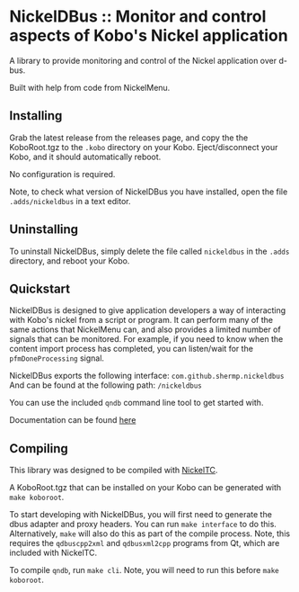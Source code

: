 # NickelDBus :: Monitor and control aspects of Kobo's Nickel application

A library to provide monitoring and control of the Nickel application over d-bus.

Built with help from code from NickelMenu.

## Installing

Grab the latest release from the releases page, and copy the the KoboRoot.tgz to the `.kobo` directory on your Kobo. Eject/disconnect your Kobo, and it should automatically reboot.

No configuration is required.

Note, to check what version of NickelDBus you have installed, open the file `.adds/nickeldbus` in a text editor.

## Uninstalling

To uninstall NickelDBus, simply delete the file called `nickeldbus` in the `.adds` directory, and reboot your Kobo.

## Quickstart

NickelDBus is designed to give application developers a way of interacting with Kobo's nickel from a script or program. It can perform many of the same actions that NickelMenu can, and also provides a limited number of signals that can be monitored. For example, if you need to know when the content import process has completed, you can listen/wait for the `pfmDoneProcessing` signal.

NickelDBus exports the following interface:
```com.github.shermp.nickeldbus```
And can be found at the following path:
```/nickeldbus```

You can use the included `qndb` command line tool to get started with.

Documentation can be found [here](https://shermp.github.io/nickeldbus)

## Compiling

This library was designed to be compiled with [NickelTC](https://github.com/geek1011/NickelTC).

A KoboRoot.tgz that can be installed on your Kobo can be generated with `make koboroot`.

To start developing with NickelDBus, you will first need to generate the dbus adapter and proxy headers. You can run `make interface` to do this. Alternatively, `make` will also do this as part of the compile process. Note, this requires the `qdbuscpp2xml` and `qdbusxml2cpp` programs from Qt, which are included with NickelTC.

To compile `qndb`, run `make cli`. Note, you will need to run this before `make koboroot`.